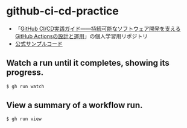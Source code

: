 # github-ci-cd-practice

- 「[GitHub CI/CD実践ガイド――持続可能なソフトウェア開発を支えるGitHub Actionsの設計と運用](https://gihyo.jp/book/2024/978-4-297-14173-8)」の個人学習用リポジトリ
- [公式サンプルコード](https://github.com/tmknom/example-github-cicd?tab=readme-ov-file)

## Watch a run until it completes, showing its progress.

```sh
$ gh run watch
```

## View a summary of a workflow run.

```sh
$ gh run view
```